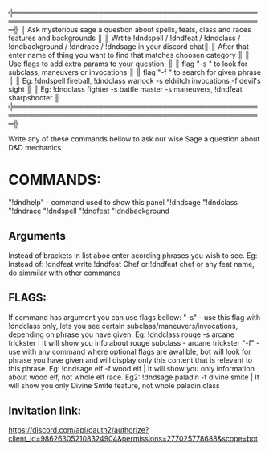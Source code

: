 ╬════════════════════════════════════════════════════════════════════════════════════════════════════╬
║ Ask mysterious sage a question about spells, feats, class and races features and backgrounds       ║
║ Wrtite !dndspell / !dndfeat / !dndclass / !dndbackground / !dndrace / !dndsage in your discord chat║
║ After that enter name of thing you want to find that matches choosen category                      ║
║ Use flags to add extra params to your question:                                                    ║
║ flag "-s <NAME>" to look for subclass, maneuvers or invocations                                    ║
║ flag "-f <NAME>" to search for given phrase                                                        ║
║ Eg: !dndspell fireball, !dndclass warlock -s eldritch invocations -f devil's sight                 ║
║ Eg: !dndclass fighter -s battle master -s maneuvers, !dndfeat sharpshooter                         ║
╬════════════════════════════════════════════════════════════════════════════════════════════════════╬

Write any of these commands bellow to ask our wise Sage a question about D&D mechanics
# COMMANDS:
"!dndhelp" - command used to show this panel
"!dndsage       <any phrase you want to search for> <optional flags>
"!dndclass      <class name>                        <optional flags>
"!dndrace       <race name>                         <optional flags>
"!dndspell      <spell name> 
"!dndfeat       <feat name> 
"!dndbackground <background name>
## Arguments
Instead of brackets in list aboe enter acording phrases you wish to see. Eg: Instead of: !dndfeat <feat name> write !dndfeat Chef or !dndfeat chef or any feat name, do simmilar with other commands
## FLAGS:
If command has <optional flags> argument you can use flags bellow:
"-s" <phrase> - use this flag with !dndclass only, lets you see certain subclass/maneuvers/invocations, depending on phrase you have given. Eg: !dndclass rouge -s arcane trickster | It will show you info about rouge subclass - arcane trickster
"-f" <phrase> - use with any command where optional flags are awalible, bot will look for phrase you have given and will display only this content that is relevant to this phrase. Eg: !dndsage elf -f wood elf | It will show you only information about wood elf, not whole elf race. Eg2: !dndsage paladin -f divine smite | It will show you only Divine Smite feature, not whole paladin class 


## Invitation link:
https://discord.com/api/oauth2/authorize?client_id=986263052108324904&permissions=277025778688&scope=bot